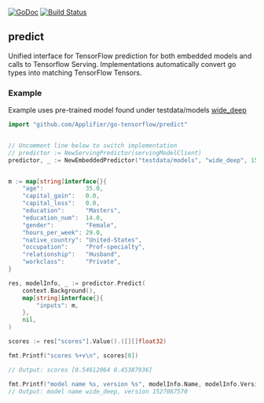 [![GoDoc](https://godoc.org/github.com/Applifier/go-tensorflow/predict?status.svg)](http://godoc.org/github.com/Applifier/go-tensorflow/predict)
[![Build Status](https://travis-ci.com/Applifier/go-tensorflow.svg?token=jeWt6weUpeDp6aNSSaST&branch=master)](https://travis-ci.com/Applifier/go-tensorflow)

## predict

Unified interface for TensorFlow prediction for both embedded models and calls to Tensorflow Serving. Implementations automatically convert go types into matching TensorFlow Tensors.

### Example

Example uses pre-trained model found under testdata/models [wide_deep](https://github.com/tensorflow/models/tree/master/official/wide_deep)

```go
import "github.com/Applifier/go-tensorflow/predict"
```

```go

// Uncomment line below to switch implementation
// predictor := NewServingPredictor(servingModelClient)
predictor, _ := NewEmbeddedPredictor("testdata/models", "wide_deep", 1527087570, "serving_default")


m := map[string]interface{}{
    "age":            35.0,
    "capital_gain":   0.0,
    "capital_loss":   0.0,
    "education":      "Masters",
    "education_num":  14.0,
    "gender":         "Female",
    "hours_per_week": 29.0,
    "native_country": "United-States",
    "occupation":     "Prof-specialty",
    "relationship":   "Husband",
    "workclass":      "Private",
}

res, modelInfo, _ := predictor.Predict(
    context.Background(),
    map[string]interface{}{
        "inputs": m,
    },
    nil,
)

scores := res["scores"].Value().([][]float32)

fmt.Printf("scores %+v\n", scores[0])

// Output: scores [0.54612064 0.45387936]

fmt.Printf("model name %s, version %s", modelInfo.Name, modelInfo.Version)
// Output: model name wide_deep, version 1527087570

```

